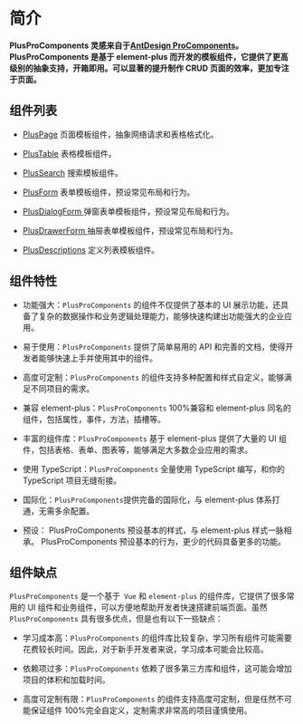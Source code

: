 # 简介

**PlusProComponents 灵感来自于[AntDesign ProComponents](https://procomponents.ant.design/)。PlusProComponents 是基于 element-plus 而开发的模板组件，它提供了更高级别的抽象支持，开箱即用。可以显著的提升制作 CRUD 页面的效率，更加专注于页面。**

## 组件列表

- [PlusPage](/components/page.html) 页面模板组件，抽象网络请求和表格格式化。

- [PlusTable](/components/table.html) 表格模板组件。

- [PlusSearch](/components/search.html) 搜索模板组件。

- [PlusForm](/components/form.html) 表单模板组件，预设常见布局和行为。

- [PlusDialogForm ](/components/dialog-form.html) 弹窗表单模板组件，预设常见布局和行为。

- [PlusDrawerForm ](/components/drawer-form.html) 抽屉表单模板组件，预设常见布局和行为。

- [PlusDescriptions](/components/description.html) 定义列表模板组件。

## 组件特性

- 功能强大：`PlusProComponents` 的组件不仅提供了基本的 UI 展示功能，还具备了复杂的数据操作和业务逻辑处理能力，能够快速构建出功能强大的企业应用。

- 易于使用：`PlusProComponents` 提供了简单易用的 API 和完善的文档，使得开发者能够快速上手并使用其中的组件。

- 高度可定制：`PlusProComponents` 的组件支持多种配置和样式自定义，能够满足不同项目的需求。

- 兼容 element-plus：`PlusProComponents` 100%兼容和 element-plus 同名的组件，包括属性，事件，方法，插槽等。

- 丰富的组件库：`PlusProComponents` 基于 element-plus 提供了大量的 UI 组件，包括表格、表单、图表等，能够满足大多数企业应用的需求。

- 使用 TypeScript：`PlusProComponents` 全量使用 TypeScript 编写，和你的 TypeScript 项目无缝衔接。

- 国际化：`PlusProComponents`提供完备的国际化，与 element-plus 体系打通，无需多余配置。

- 预设： PlusProComponents 预设基本的样式，与 element-plus 样式一脉相承。 PlusProComponents 预设基本的行为，更少的代码具备更多的功能。

## 组件缺点

`PlusProComponents` 是一个基于` Vue` 和 `element-plus` 的组件库，它提供了很多常用的 UI 组件和业务组件，可以方便地帮助开发者快速搭建前端页面。虽然 `PlusProComponents` 具有很多优点，但是也有以下一些缺点：

- 学习成本高：`PlusProComponents` 的组件库比较复杂，学习所有组件可能需要花费较长时间。因此，对于新手开发者来说，学习成本可能会比较高。

- 依赖项过多：`PlusProComponents` 依赖了很多第三方库和组件，这可能会增加项目的体积和加载时间。

- 高度可定制有限：`PlusProComponents` 的组件支持高度可定制，但是任然不可能保证组件 100%完全自定义，定制需求非常高的项目谨慎使用。
